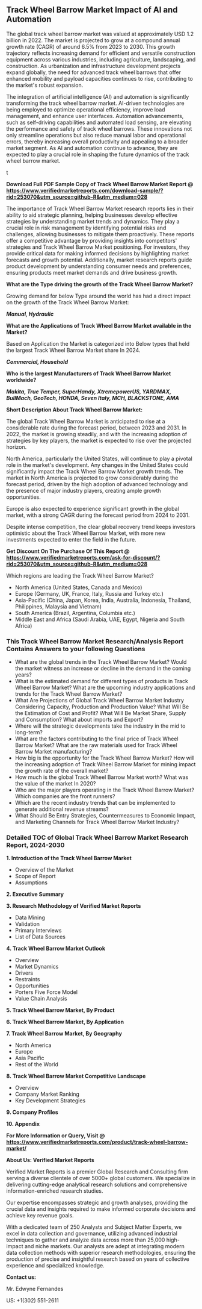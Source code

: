 <h2>Track Wheel Barrow Market Impact of AI and Automation</h2><p>The global track wheel barrow market was valued at approximately USD 1.2 billion in 2022. The market is projected to grow at a compound annual growth rate (CAGR) of around 6.5% from 2023 to 2030. This growth trajectory reflects increasing demand for efficient and versatile construction equipment across various industries, including agriculture, landscaping, and construction. As urbanization and infrastructure development projects expand globally, the need for advanced track wheel barrows that offer enhanced mobility and payload capacities continues to rise, contributing to the market's robust expansion.</p><p>The integration of artificial intelligence (AI) and automation is significantly transforming the track wheel barrow market. AI-driven technologies are being employed to optimize operational efficiency, improve load management, and enhance user interfaces. Automation advancements, such as self-driving capabilities and automated load sensing, are elevating the performance and safety of track wheel barrows. These innovations not only streamline operations but also reduce manual labor and operational errors, thereby increasing overall productivity and appealing to a broader market segment. As AI and automation continue to advance, they are expected to play a crucial role in shaping the future dynamics of the track wheel barrow market.</p>t</p><p id="" class=""><strong>Download Full PDF Sample Copy of Track Wheel Barrow Market Report @ <a href="https://www.verifiedmarketreports.com/download-sample/?rid=253070&utm_source=github-R&utm_medium=028" target="_blank">https://www.verifiedmarketreports.com/download-sample/?rid=253070&utm_source=github-R&utm_medium=028</a></strong></p><p>The importance of&nbsp;Track Wheel Barrow Market research reports lies in their ability to aid strategic planning, helping businesses develop effective strategies by understanding market trends and dynamics. They play a crucial role in risk management by identifying potential risks and challenges, allowing businesses to mitigate them proactively. These reports offer a competitive advantage by providing insights into competitors' strategies and Track Wheel Barrow Market positioning. For investors, they provide critical data for making informed decisions by highlighting market forecasts and growth potential. Additionally, market research reports guide product development by understanding consumer needs and preferences, ensuring products meet market demands and drive business growth.</p><p><strong>What are the&nbsp;Type driving the growth of the Track Wheel Barrow Market?</strong></p><p id="" class="">Growing demand for below Type around the world has had a direct impact on the growth of the Track Wheel Barrow Market:</p><em><strong>Manual, Hydraulic</strong></em></p><strong>What are the&nbsp;Applications&nbsp;of Track Wheel Barrow Market available in the Market?</strong></p><p id="" class="">Based on Application the Market is categorized into Below types that held the largest Track Wheel Barrow Market share In 2024.</p><em><strong>Commercial, Household</strong></em></p><strong>Who is the largest Manufacturers of Track Wheel Barrow Market worldwide?</strong></p><p><em><strong>Makita, True Temper, SuperHandy, XtremepowerUS, YARDMAX, BullMach, GeoTech, HONDA, Seven ltaly, MCH, BLACKSTONE, AMA</strong></em></p><p id="" class=""><strong>Short Description About Track Wheel Barrow Market:</strong></p><p>The global Track Wheel Barrow Market is anticipated to rise at a considerable rate during the forecast period, between 2023 and 2031. In 2022, the market is growing steadily, and with the increasing adoption of strategies by key players, the market is expected to rise over the projected horizon.</p><p>North America, particularly the United States, will continue to play a pivotal role in the market's development. Any changes in the United States could significantly impact the Track Wheel Barrow Market growth trends. The market in North America is projected to grow considerably during the forecast period, driven by the high adoption of advanced technology and the presence of major industry players, creating ample growth opportunities.</p><p>Europe is also expected to experience significant growth in the global market, with a strong CAGR during the forecast period from 2024 to 2031.</p><p>Despite intense competition, the clear global recovery trend keeps investors optimistic about the Track Wheel Barrow Market, with more new investments expected to enter the field in the future.</p><p id="" class=""><strong>Get Discount On The Purchase Of This Report @ <a href="https://www.verifiedmarketreports.com/ask-for-discount/?rid=253070&utm_source=github-R&utm_medium=028" target="_blank">https://www.verifiedmarketreports.com/ask-for-discount/?rid=253070&utm_source=github-R&utm_medium=028</a></strong></p>Which regions are leading the Track Wheel Barrow Market?</p><ul><li>North America (United States, Canada and Mexico)</li><li>Europe (Germany, UK, France, Italy, Russia and Turkey etc.)</li><li>Asia-Pacific (China, Japan, Korea, India, Australia, Indonesia, Thailand, Philippines, Malaysia and Vietnam)</li><li>South America (Brazil, Argentina, Columbia etc.)</li><li>Middle East and Africa (Saudi Arabia, UAE, Egypt, Nigeria and South Africa)</li></ul><h3 id="" class="">This Track Wheel Barrow Market Research/Analysis Report Contains Answers to your following Questions</h3><ul><li>What are the global trends in the Track Wheel Barrow Market? Would the market witness an increase or decline in the demand in the coming years?</li><li>What is the estimated demand for different types of products in Track Wheel Barrow Market? What are the upcoming industry applications and trends for the Track Wheel Barrow Market?</li><li>What Are Projections of Global Track Wheel Barrow Market Industry Considering Capacity, Production and Production Value? What Will Be the Estimation of Cost and Profit? What Will Be Market Share, Supply and Consumption? What about imports and Export?</li><li>Where will the strategic developments take the industry in the mid to long-term?</li><li>What are the factors contributing to the final price of Track Wheel Barrow Market? What are the raw materials used for Track Wheel Barrow Market manufacturing?</li><li>How big is the opportunity for the Track Wheel Barrow Market? How will the increasing adoption of Track Wheel Barrow Market for mining impact the growth rate of the overall market?</li><li>How much is the global Track Wheel Barrow Market worth? What was the value of the market In 2020?</li><li>Who are the major players operating in the Track Wheel Barrow Market? Which companies are the front runners?</li><li>Which are the recent industry trends that can be implemented to generate additional revenue streams?</li><li>What Should Be Entry Strategies, Countermeasures to Economic Impact, and Marketing Channels for Track Wheel Barrow Market Industry?</li></ul><h3 id="" class="">Detailed TOC of Global Track Wheel Barrow Market Research Report, 2024-2030</h3><p id="" class=""><strong>1. Introduction of the Track Wheel Barrow Market</strong></p><ul><li>Overview of the Market</li><li>Scope of Report</li><li>Assumptions</li></ul><p id="" class=""><strong>2. Executive Summary</strong></p><p id="" class=""><strong>3. Research Methodology of Verified Market Reports</strong></p><ul><li>Data Mining</li><li>Validation</li><li>Primary Interviews</li><li>List of Data Sources</li></ul><p id="" class=""><strong>4. Track Wheel Barrow Market Outlook</strong></p><ul><li>Overview</li><li>Market Dynamics</li><li>Drivers</li><li>Restraints</li><li>Opportunities</li><li>Porters Five Force Model</li><li>Value Chain Analysis</li></ul><p id="" class=""><strong>5. Track Wheel Barrow Market, By Product</strong></p><p id="" class=""><strong>6. Track Wheel Barrow Market, By Application</strong></p><p id="" class=""><strong>7. Track Wheel Barrow Market, By Geography</strong></p><ul><li>North America</li><li>Europe</li><li>Asia Pacific</li><li>Rest of the World</li></ul><p id="" class=""><strong>8. Track Wheel Barrow Market Competitive Landscape</strong></p><ul><li>Overview</li><li>Company Market Ranking</li><li>Key Development Strategies</li></ul><p id="" class=""><strong>9. Company Profiles</strong></p><p id="" class=""><strong>10. Appendix</strong></p><p id="" class=""><strong>For More Information or Query, Visit @ <a href="https://www.verifiedmarketreports.com/product/track-wheel-barrow-market/" target="_blank">https://www.verifiedmarketreports.com/product/track-wheel-barrow-market/</a></strong></p><p id="" class=""><strong>About Us: Verified Market Reports</strong></p><p id="" class="">Verified Market Reports is a premier Global Research and Consulting firm serving a diverse clientele of over 5000+ global customers. We specialize in delivering cutting-edge analytical research solutions and comprehensive information-enriched research studies.</p><p id="" class="">Our expertise encompasses strategic and growth analyses, providing the crucial data and insights required to make informed corporate decisions and achieve key revenue goals.</p><p id="" class="">With a dedicated team of 250 Analysts and Subject Matter Experts, we excel in data collection and governance, utilizing advanced industrial techniques to gather and analyze data across more than 25,000 high-impact and niche markets. Our analysts are adept at integrating modern data collection methods with superior research methodologies, ensuring the production of precise and insightful research based on years of collective experience and specialized knowledge.</p><p id="" class=""><strong>Contact us:</strong></p><p id="" class="">Mr. Edwyne Fernandes</p><p id="" class="">US: +1(302) 551-2611</p>